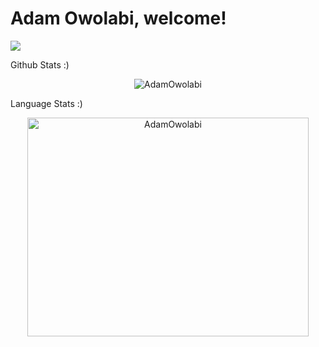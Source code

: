 # Adam Owolabi, welcome!

![](https://komarev.com/ghpvc/?username=AdamOwolabi&style=flat-square)


Github Stats :)
<p align="center"> <img src="https://github-readme-stats.vercel.app/api?username=AdamOwolabi&show_icons=true&theme=transparent" alt="AdamOwolabi" /> 

Language Stats :)
<p align="center"> <img height=350 width=450 src="https://github-readme-stats.vercel.app/api/top-langs/?username=AdamOwolabi&layout=compact&langs_count=8&hide=scss" alt="AdamOwolabi"/>


